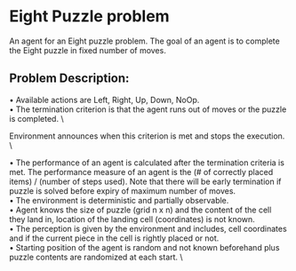 # Eight Puzzle problem

An agent for an Eight puzzle problem. The goal of an agent is to complete the Eight puzzle in fixed number of moves. 

## Problem Description:

• Available actions are Left, Right, Up, Down, NoOp. \
• The termination criterion is that the agent runs out of moves or the puzzle is completed. \

Environment announces when this criterion is met and stops the execution. \

• The performance of an agent is calculated after the termination criteria is met. The performance measure of an agent is the (# of correctly placed items) / (number of steps used). Note that there will be early termination if puzzle is solved before expiry of maximum number of moves. \
• The environment is deterministic and partially observable. \
• Agent knows the size of puzzle (grid n x n) and the content of the cell they land in, location of the landing cell (coordinates) is not known. \
• The perception is given by the environment and includes, cell coordinates and if the current piece in the cell is rightly placed or not. \
• Starting position of the agent is random and not known beforehand plus puzzle contents are randomized at each start. \
